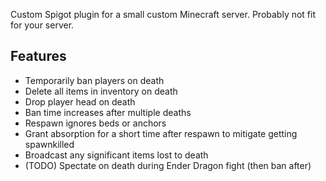 Custom Spigot plugin for a small custom Minecraft server. Probably not fit for
your server.

Features
--------

- Temporarily ban players on death
- Delete all items in inventory on death
- Drop player head on death
- Ban time increases after multiple deaths
- Respawn ignores beds or anchors
- Grant absorption for a short time after respawn to mitigate getting
  spawnkilled
- Broadcast any significant items lost to death
- (TODO) Spectate on death during Ender Dragon fight (then ban after)
